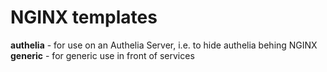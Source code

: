 # NGINX templates

**authelia** - for use on an Authelia Server, i.e. to hide authelia behing NGINX
**generic** - for generic use in front of services
